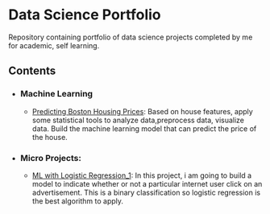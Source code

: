 # Data Science Portfolio
Repository containing portfolio of data science projects completed by me for academic, self learning.
## Contents
- ### Machine Learning
	- [Predicting Boston Housing Prices](https://github.com/truongminhphung/Advance-House-Price-Prediction): Based on house features, apply some statistical tools to analyze data,preprocess data, visualize data. Build the machine learning model that can predict the price of the house.
 

- ### Micro Projects:
	- [ML with Logistic Regression_1](https://github.com/truongminhphung/Data-science-portfolio/blob/master/ML_micro_project/Machine%20Learning%20with%20Logistic%20Regression.ipynb): In this project, i am going to build a model to indicate whether or not a particular internet user click on an advertisement. This is a binary classification so logistic regression is the best algorithm to apply.

